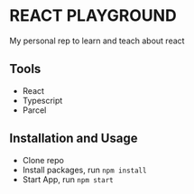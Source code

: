 # REACT PLAYGROUND

My personal rep to learn and teach about react

## Tools
- React
- Typescript
- Parcel

## Installation and Usage
- Clone repo
- Install packages, run `npm install`
- Start App, run `npm start`
